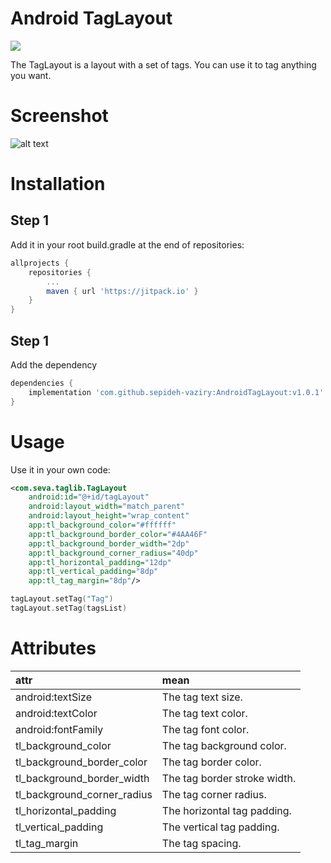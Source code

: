 # Android TagLayout

[![](https://jitpack.io/v/sepideh-vaziry/AndroidTagLayout.svg)](https://jitpack.io/#sepideh-vaziry/AndroidTagLayout)

The TagLayout is a layout with a set of tags. You can use it to tag anything you want.

# Screenshot

![alt text](https://github.com/sepideh-vaziry/AndroidTagLayout/images/master/tag_demo.png?raw=true)


# Installation

## Step 1
Add it in your root build.gradle at the end of repositories:

```groovy
allprojects {
	repositories {
		...
		maven { url 'https://jitpack.io' }
	}
}
```

## Step 1
Add the dependency

```groovy
dependencies {
	implementation 'com.github.sepideh-vaziry:AndroidTagLayout:v1.0.1'
}
```

# Usage
Use it in your own code:
```xml
<com.seva.taglib.TagLayout
    android:id="@+id/tagLayout"
    android:layout_width="match_parent"
    android:layout_height="wrap_content"
    app:tl_background_color="#ffffff"
    app:tl_background_border_color="#4AA46F"
    app:tl_background_border_width="2dp"
    app:tl_background_corner_radius="40dp"
    app:tl_horizontal_padding="12dp"
    app:tl_vertical_padding="8dp"
    app:tl_tag_margin="8dp"/>
```

```kotlin
tagLayout.setTag("Tag")
tagLayout.setTag(tagsList)
```

# Attributes

|           attr        	  |                         mean                          	 |
|:-------------------------   |:------------------------------------------------------- |
| android:textSize      	  | The tag text size.                                      |
| android:textColor           | The tag text color.                                     |
| android:fontFamily          | The tag font color.                                     |
| tl_background_color     	  | The tag background color.                   	         |
| tl_background_border_color  | The tag border color.                                   |
| tl_background_border_width  | The tag border stroke width.                            |
| tl_background_corner_radius | The tag corner radius.                                  |
| tl_horizontal_padding       | The horizontal tag padding.                             |
| tl_vertical_padding         | The vertical tag padding.                               |
| tl_tag_margin               | The tag spacing.                                        |
